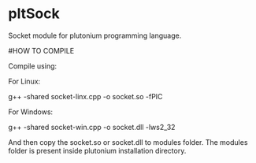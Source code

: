 # pltSock

Socket module for plutonium programming language.

#HOW TO COMPILE

Compile using:

  For Linux:
  
  g++ -shared socket-linx.cpp -o socket.so -fPIC
  
  For Windows:
  
  g++ -shared socket-win.cpp -o socket.dll -lws2_32
  
And then copy the socket.so or socket.dll to modules folder.
The modules folder is present inside plutonium installation directory.
